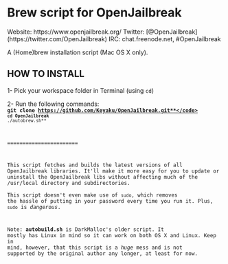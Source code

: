 <h1>Brew script for OpenJailbreak</h1>
Website: https://www.openjailbreak.org/
Twitter: [@OpenJailbreak](https://twitter.com/OpenJailbreak)
IRC: chat.freenode.net, #OpenJailbreak

A (Home)brew installation script (Mac OS X only).

<h2>HOW TO INSTALL</h2>

1- Pick your workspace folder in Terminal (using ``cd``)

2- Run the following commands:  
<code>**git clone https://github.com/Keyaku/OpenJailbreak.git**</code>
<code>**cd OpenJailbreak**</code>
<code>**./autobrew.sh**</code>

=======================

This script fetches and builds the latest versions of all OpenJailbreak libraries.
It'll make it more easy for you to update or uninstall the OpenJailbreak libs
without affecting much of the /usr/local directory and subdirectories.  
This script doesn't even make use of `sudo`, which removes the hassle of putting in your
password every time you run it. Plus, `sudo` is <i>dangerous</i>.

Note: __autobuild.sh__ is DarkMalloc's older script. It mostly has Linux in mind
so it can work on both OS X and Linux. Keep in mind, however, that this script is a
<i>huge</i> mess and is not supported by the original author any longer, at least for now.
